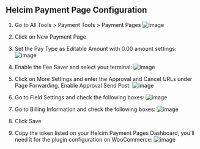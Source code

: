 ## Helcim Payment Page Configuration ##

1. Go to All Tools > Payment Tools > Payment Pages 
![image](https://github.com/lastralab/tanismo-helcim-plugin/assets/22894897/cf814002-9843-4c70-ba61-8a24115907ba)

2. Click on New Payment Page
3. Set the Pay Type as Editable Amount with 0.00 amount settings: ![image](https://github.com/lastralab/tanismo-helcim-plugin/assets/22894897/2346e335-368a-44c3-aa7e-f499d1f4cacd)
4. Enable the Fee Saver and select your terminal: ![image](https://github.com/lastralab/tanismo-helcim-plugin/assets/22894897/e4944982-91a8-4d3c-bd70-058dfffbfd89)
5. Click on More Settings and enter the Approval and Cancel URLs under Page Forwarding. Enable Approval Send Post: ![image](https://github.com/lastralab/tanismo-helcim-plugin/assets/22894897/6db4ebf9-3a20-4c90-8957-4bcece872411)
6. Go to Field Settings and check the following boxes: ![image](https://github.com/lastralab/tanismo-helcim-plugin/assets/22894897/dd0d0810-ff94-44c1-9c72-623ea9911ba2)
7. Go to Billing Information and check the following boxes: ![image](https://github.com/lastralab/tanismo-helcim-plugin/assets/22894897/b6700d65-42e8-4e84-9f2a-ed45d2b742c2)
8. Click Save
9. Copy the token listed on your Helcim Payment Pages Dashboard, you'll need it for the plugin configuration on WooCommerce: ![image](https://github.com/lastralab/tanismo-helcim-plugin/assets/22894897/ae50351a-191c-42ef-9ee1-78af0145bfcb)
